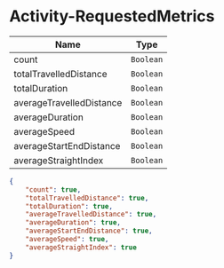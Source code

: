 # Activity-RequestedMetrics

Name        |Type      
------------|----------
count | `Boolean` 
totalTravelledDistance | `Boolean` 
totalDuration | `Boolean` 
averageTravelledDistance | `Boolean` 
averageDuration | `Boolean` 
averageSpeed |`Boolean` 
averageStartEndDistance | `Boolean` 
averageStraightIndex | `Boolean` 

```json
{
    "count": true,
    "totalTravelledDistance": true,
    "totalDuration": true,
    "averageTravelledDistance": true,
    "averageDuration": true,
    "averageStartEndDistance": true,
    "averageSpeed": true,
    "averageStraightIndex": true
}
```
